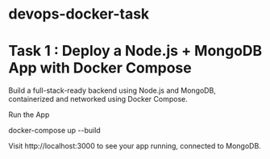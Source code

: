 # devops-docker-task

# Task 1 : Deploy a Node.js + MongoDB App with Docker Compose

Build a full-stack-ready backend using Node.js and MongoDB, containerized and networked using Docker Compose.

 Run the App

docker-compose up --build

Visit http://localhost:3000 to see your app running, connected to MongoDB.



